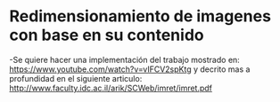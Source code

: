 # Redimensionamiento de imagenes con base en su contenido
-Se quiere hacer una implementación del trabajo mostrado en: https://www.youtube.com/watch?v=vIFCV2spKtg y decrito mas a profundidad en el siguiente articulo: http://www.faculty.idc.ac.il/arik/SCWeb/imret/imret.pdf
